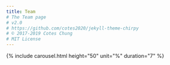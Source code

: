 ```yaml
---
title: Team
# The Team page
# v2.0
# https://github.com/cotes2020/jekyll-theme-chirpy
# © 2017-2019 Cotes Chung
# MIT License
---
```

  
  {% include carousel.html height="50" unit="%" duration="7" %}
